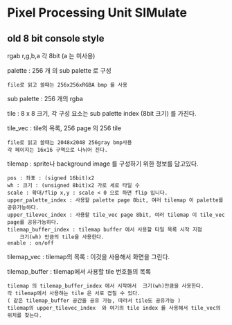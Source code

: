 # Pixel Processing Unit SIMulate

## old 8 bit console style

rgab r,g,b,a 각 8bit (a 는 미사용) 

palette : 256 개 의 sub palette 로 구성 

    file로 읽고 쓸때는 256x256xRGBA bmp 를 사용

sub palette : 256 개의 rgba  

tile : 8 x 8 크기, 각 구성 요소는 sub palette index (8bit 크기) 를 가진다.  

tile_vec : tile의 목록,  256 page 의 256 tile 

    file로 읽고 쓸때는 2048x2048 256gray bmp사용 
    각 페이지는 16x16 구역으로 나뉘어 진다. 

tilemap : sprite나 background image 를 구성하기 위한 정보를 담고있다. 

    pos : 좌표 : (signed 16bit)x2  
    wh : 크기 : (unsigned 8bit)x2 가로 세로 타일 수  
    scale : 확대/flip x,y : scale < 0 으로 하면 flip 입니다. 
    upper_palette_index : 사용할 palette page 8bit, 여러 tilemap 이 palette를 공유가능하다.
    upper_tilevec_index : 사용할 tile_vec page 8bit, 여러 tilemap 이 tile_vec page를 공유가능하다.
    tilemap_buffer_index : tilemap buffer 에서 사용할 타일 목록 시작 지점 
        크기(wh) 만큼의 tile을 사용한다. 
    enable : on/off

tilemap_vec : tilemap의 목록 : 이것을 사용해서 화면을 그린다. 

tilemap_buffer : tilemap에서 사용할 tile 번호들의 목록 

    tilemap 의 tilemap_buffer_index 에서 시작애서  크기(wh)만큼을 사용한다. 
    각 tilemap에서 사용하는 tile 은 서로 겹칠 수 있다. 
    ( 같은 tilemap_buffer 공간을 공유 가능, 따라서 tile도 공유가능 ) 
    tilemap의 upper_tilevec_index  와 여기의 tile index 를 사용해서 tile_vec의 위치를 찾는다. 


